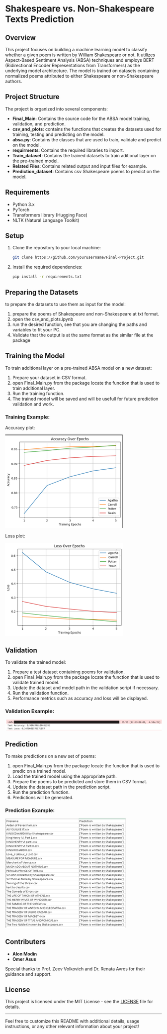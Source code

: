 
# Shakespeare vs. Non-Shakespeare Texts Prediction

## Overview

This project focuses on building a machine learning model to classify whether a given poem is written by William Shakespeare or not. It utilizes Aspect-Based Sentiment Analysis (ABSA) techniques and employs BERT (Bidirectional Encoder Representations from Transformers) as the underlying model architecture. The model is trained on datasets containing normalized poems attributed to either Shakespeare or non-Shakespeare authors.

## Project Structure

The project is organized into several components:

- **Final_Main**: Contains the source code for the ABSA model training, validation, and prediction.
- **csv_and_plots**: contains the functions that creates the datasets used for training, testing and predicting on the model.
- **absa.py**: Contains the classes that are used to train, validate and predict on the model.
- **requirments**: Contains the required libraries to import.
- **Train_dataset**: Contains the trained datasets to train aditional layer on the pre-trained model.
- **Related Files**: Contains related output and input files for example.
- **Prediction_dataset**: Contains csv Shakespeare poems to predict on the model.

## Requirements

- Python 3.x
- PyTorch
- Transformers library (Hugging Face)
- NLTK (Natural Language Toolkit)

## Setup

1. Clone the repository to your local machine:

   ```bash
   git clone https://github.com/yourusername/Final-Project.git
   ```

2. Install the required dependencies:

   ```bash
   pip install -r requirements.txt
   ```
## Preparing the Datasets

to prepare the datasets to use them as input for the model:

1. prepare the poems of Shakespeare and non-Shakespeare at txt format.
2. open the csv_and_plots.ipynb
3. run the desired function, see that you are changing the paths and variables to fit your PC.
4. Validate that the output is at the same format as the similar file at the package

## Training the Model

To train additional layer on a pre-trained ABSA model on a new dataset:

1. Prepare your dataset in CSV format.
2. open Final_Main.py from the package locate the function that is used to train additional layer.
3. Run the training function.
4. The trained model will be saved and will be usefull for future prediction validation and work.

### Training Example:

Accuracy plot:

![Alt text](https://github.com/alonmodin1/Final-Project/blob/main/Part%20B/accuracy.png)

Loss plot:

![Alt text](https://github.com/alonmodin1/Final-Project/blob/main/Part%20B/loss.png)

## Validation

To validate the trained model:

1. Prepare a test dataset containing poems for validation.
2. open Final_Main.py from the package locate the function that is used to validate trained model.
3. Update the dataset and model path in the validation script if necessary.
4. Run the validation function.
5. Performance metrics such as accuracy and loss will be displayed.

### Validation Example:
![Alt text](https://github.com/alonmodin1/Final-Project/blob/main/Part%20B/validation.png)

## Prediction

To make predictions on a new set of poems:

1. open Final_Main.py from the package locate the function that is used to predic on a trained model.
2. Load the trained model using the appropriate path.
3. Prepare the poems to be predicted and store them in CSV format.
4. Update the dataset path in the prediction script.
5. Run the prediction function.
6. Predictions will be generated.

### Prediction Example:
![Alt text](https://github.com/alonmodin1/Final-Project/blob/main/Part%20B/pred.png)

## Contributers

* **Alon Modin**
* **Omer Asus**

Special thanks to Prof. Zeev Volkovich and Dr. Renata Avros for their guidance and support.

## License

This project is licensed under the MIT License - see the [LICENSE](LICENSE) file for details.

---

Feel free to customize this README with additional details, usage instructions, or any other relevant information about your project!
